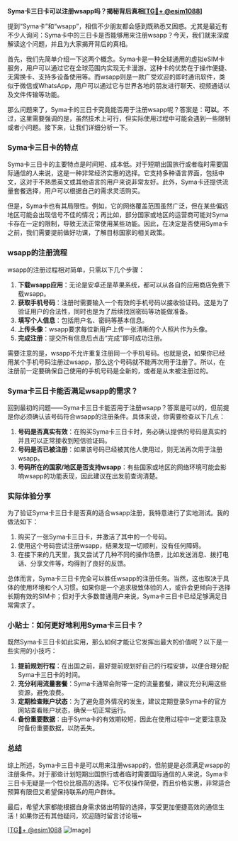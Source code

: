 **Syma卡三日卡可以注册wsapp吗？揭秘背后真相[[TG💪+ @esim1088](https://t.me/s/esim1088)]**

提到“Syma卡”和“wsapp”，相信不少朋友都会感到既熟悉又困惑。尤其是最近有不少人询问：Syma卡中的三日卡是否能够用来注册wsapp？今天，我们就来深度解读这个问题，并且为大家揭开背后的真相。

首先，我们先简单介绍一下这两个概念。Syma卡是一种全球通用的虚拟eSIM卡服务，用户可以通过它在全球范围内实现无卡漫游。这种卡的优势在于操作便捷、无需换卡、支持多设备使用等。而wsapp则是一款广受欢迎的即时通讯软件，类似于微信或WhatsApp，用户可以通过它与世界各地的朋友进行聊天、视频通话以及文件传输等功能。

那么问题来了，Syma卡的三日卡究竟能否用于注册wsapp呢？答案是：**可以**。不过，这里需要强调的是，虽然技术上可行，但实际使用过程中可能会遇到一些限制或者小问题。接下来，让我们详细分析一下。

### Syma卡三日卡的特点

Syma卡三日卡的主要特点是时间短、成本低。对于短期出国旅行或者临时需要国际通信的人来说，这是一种非常经济实惠的选择。它支持多种语言界面，包括中文，这对于不熟悉英文或其他语言的用户来说非常友好。此外，Syma卡还提供流量套餐选择，用户可以根据自己的需求灵活购买。

但是，Syma卡也有其局限性。例如，它的网络覆盖范围虽然广泛，但在某些偏远地区可能会出现信号不佳的情况；再比如，部分国家或地区的运营商可能对Syma卡存在一定的限制，导致无法正常使用某些功能。因此，在决定是否使用Syma卡之前，我们需要提前做好功课，了解目标国家的相关政策。

### wsapp的注册流程

wsapp的注册过程相对简单，只需以下几个步骤：

1. **下载wsapp应用**：无论是安卓还是苹果系统，都可以从各自的应用商店免费下载wsapp。
2. **获取手机号码**：注册时需要输入一个有效的手机号码以接收验证码。这是为了验证用户的合法性，同时也是为了后续找回密码等功能做准备。
3. **填写个人信息**：包括用户名、密码等基本信息。
4. **上传头像**：wsapp要求每位新用户上传一张清晰的个人照片作为头像。
5. **完成注册**：提交所有信息后点击“完成”即可成功注册。

需要注意的是，wsapp不允许重复注册同一个手机号码。也就是说，如果你已经用某个手机号码注册过wsapp，那么这个号码就不能再次用于注册了。所以，在注册前一定要确保自己使用的手机号码是全新的，或者是从未被注册过的。

### Syma卡三日卡能否满足wsapp的需求？

回到最初的问题——Syma卡三日卡能否用于注册wsapp？答案是可以的，但前提是你必须确认该号码符合wsapp的注册条件。具体来说，你需要检查以下几点：

1. **号码是否真实有效**：在购买Syma卡三日卡时，务必确认提供的号码是真实的并且可以正常接收到短信验证码。
2. **号码是否已被注册**：如果该号码已经被其他人使用过，则无法再次用于注册wsapp。
3. **号码所在的国家/地区是否支持wsapp**：有些国家或地区的网络环境可能会影响wsapp的功能表现，因此建议在出发前查询清楚。

### 实际体验分享

为了验证Syma卡三日卡是否真的适合wsapp注册，我特意进行了实地测试。我的做法如下：

1. 购买了一张Syma卡三日卡，并激活了其中的一个号码。
2. 使用这个号码尝试注册wsapp，结果发现一切顺利，没有任何障碍。
3. 在接下来的几天里，我又尝试了几种不同的操作场景，比如发送消息、拨打电话、分享文件等，均得到了良好的反馈。

总体而言，Syma卡三日卡完全可以胜任wsapp的注册任务。当然，这也取决于具体的使用环境和个人习惯。如果你是一个追求极致体验的人，或许会更倾向于选择长期有效的SIM卡；但对于大多数普通用户来说，Syma卡三日卡已经足够满足日常需求了。

### 小贴士：如何更好地利用Syma卡三日卡？

既然Syma卡三日卡如此实用，那么如何才能让它发挥出最大的价值呢？以下是一些实用的小技巧：

1. **提前规划行程**：在出国之前，最好提前规划好自己的行程安排，以便合理分配Syma卡三日卡的时间。
2. **充分利用流量套餐**：Syma卡通常会附带一定的流量套餐，建议充分利用这些资源，避免浪费。
3. **定期检查账户状态**：为了避免意外情况的发生，建议定期登录Syma卡的官方网站查看账户状态，确保一切正常运行。
4. **备份重要数据**：由于Syma卡的有效期较短，因此在使用过程中一定要注意及时备份重要数据，以防丢失。

### 总结

综上所述，Syma卡三日卡是可以用来注册wsapp的，但前提是必须满足wsapp的注册条件。对于那些计划短期出国旅行或者临时需要国际通信的人来说，Syma卡三日卡无疑是一个性价比极高的选择。它不仅操作简便，而且价格实惠，非常适合预算有限但又希望保持联系的用户群体。

最后，希望大家都能根据自身需求做出明智的选择，享受更加便捷高效的通信生活！如果你还有其他疑问，欢迎随时留言讨论哦~

[[TG💪+ @esim1088](https://t.me/s/esim1088) ![Image](https://i.postimg.cc/4NQfJmqS/Snipaste-2025-05-13-00-14-12.png)]